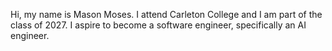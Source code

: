 Hi, my name is Mason Moses. I attend Carleton College and I am part of the class of 2027. I aspire to become a software engineer, specifically an AI engineer.

<!---
MasonMos/MasonMos is a ✨ special ✨ repository because its `README.md` (this file) appears on your GitHub profile.
You can click the Preview link to take a look at your changes.
--->
